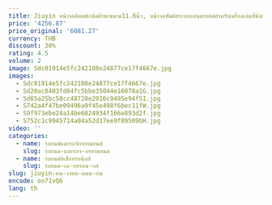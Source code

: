 ```yaml
---
title: Jiuyin หน้าจอติดพนักพิงศีรษะขนาด11.6นิ้ว, หน้าจอสัมผัสระบบแอนดรอยด์สำหรับเครื่องเล่นที่นั่งเบาะหลังรถยนต์เครื่องเล่นวิดีโอเพลง WiFi FM บลูทูธ
price: '4256.87'
price_original: '6081.27'
currency: THB
discount: 30%
rating: 4.5
volume: 2
image: Sdc01914e5fc242108e24877ce17f4667e.jpg
images:
  - Sdc01914e5fc242108e24877ce17f4667e.jpg
  - Sd20ac8403fd84fc5bbe35044e16078a1G.jpg
  - Sd65a25bc58cc48728e2916c9495e94f5I.jpg
  - S742a4f47be09496a9f45e498f6bec11fW.jpg
  - S9f973ebe24a14be6824934f166e893d2f.jpg
  - S752c1c9945714a04a52d17ee9f89509bH.jpg
video: ''
categories:
  - name: รถยนต์และรถจักรยานยนต์
    slug: รถยนต-และรถจ-กรยานยนต
  - name: รถยนต์อิเล็กทรอนิกส์
    slug: รถยนต-เล-กทรอน-กส
slug: jiuyin-หน-าจอต-ดพน-กพ
encode: oo71vQ6
lang: th
---
```

  